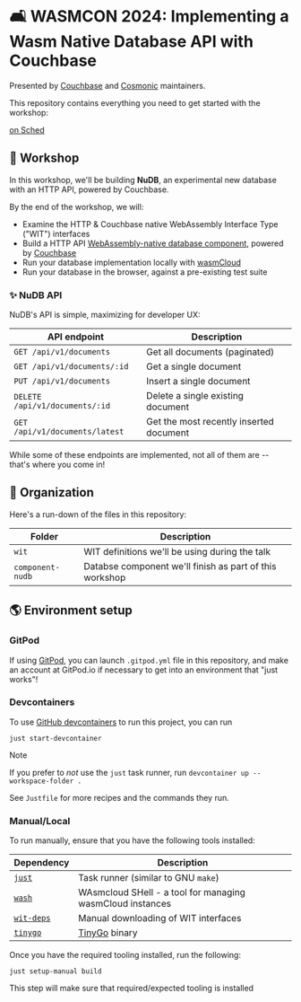# 🛋 WASMCON 2024: Implementing a Wasm Native Database API with Couchbase

Presented by [Couchbase][couchbase] and [Cosmonic][cosmonic] maintainers.

This repository contains everything you need to get started with the workshop:

[on Sched](https://wasmcon24.sched.com/event/ceac3a35d773d3c7498156218db7e22e)

[cosmonic]: https://cosmonic.com/
[couchbase]: https://couchbase.com/

## 👷 Workshop

In this workshop, we'll be building **NuDB**, an experimental new database with an HTTP API,
powered by Couchbase.

By the end of the workshop, we will:

- Examine the HTTP & Couchbase native WebAssembly Interface Type ("WIT") interfaces
- Build a HTTP API [WebAssembly-native database component][wasmcloud-docs-component], powered by [Couchbase][couchbase]
- Run your database implementation locally with [wasmCloud][wasmcloud]
- Run your database in the browser, against a pre-existing test suite

[wasmcloud-docs-component]: https://wasmcloud.com/docs/concepts/components
[wasmCloud]: https://wasmcloud.com

### ✨ NuDB API

NuDB's API is simple, maximizing for developer UX:

| API endpoint                   | Description                             |
|--------------------------------|-----------------------------------------|
| `GET /api/v1/documents`        | Get all documents (paginated)           |
| `GET /api/v1/documents/:id`    | Get a single document                   |
| `PUT /api/v1/documents`        | Insert a single document                |
| `DELETE /api/v1/documents/:id` | Delete a single existing document       |
| `GET /api/v1/documents/latest` | Get the most recently inserted document |

While some of these endpoints are implemented, not all of them are -- that's where you come in!

## 📂 Organization

Here's a run-down of the files in this repository:

| Folder           | Description                                             |
|------------------|---------------------------------------------------------|
| `wit`            | WIT definitions we'll be using during the talk          |
| `component-nudb` | Databse component we'll finish as part of this workshop |

## 🌎 Environment setup

### GitPod

If using [GitPod][gitpod], you can launch `.gitpod.yml` file in this repository, and make an account at GitPod.io if necessary to get into an environment that "just works"!

[gitpod]: https://gitpod.io

### Devcontainers

To use [GitHub devcontainers][devcontainers] to run this project, you can run

```console
just start-devcontainer
```

> [!NOTE]
> If you prefer to *not* use the `just` task runner, run `devcontainer up --workspace-folder .`
>
> See `Justfile` for more recipes and the commands they run.

[devcontainers]: https://github.com/devcontainers/cli

### Manual/Local

To run manually, ensure that you have the following tools installed:

| Dependency                                      | Description                                               |
|-------------------------------------------------|-----------------------------------------------------------|
| [`just`][just]                                  | Task runner (similar to GNU `make`)                       |
| [`wash`][wash]                                  | WAsmcloud SHell - a tool for managing wasmCloud instances |
| [`wit-deps`][wit-deps]                          | Manual downloading of WIT interfaces                      |
| [`tinygo`][tinygo]                              | [TinyGo][tinygo] binary                                   |

[just]: https://github.com/casey/just
[wash]: https://wasmcloud.com/docs/installation
[tinygo]: https://tinygo.org/
[wit-deps]: https://github.com/bytecodealliance/wit-deps

Once you have the required tooling installed, run the following:

```console
just setup-manual build
```

This step will make sure that required/expected tooling is installed
